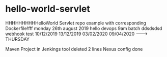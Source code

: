 # hello-world-servlet
HHHHHHHHHHelloWorld Servlet repo example with corresponding Dockerfile!fff
monday 26th august 2019 
hello
devops 9am batch
ddsdsdsd
webhook test
10/12/2019
13/12/2019
03/02/2020
09/04/2020 ---> THURSDAY

Maven Project in Jenkings tool
deleted 2 lines
Nexus config done
